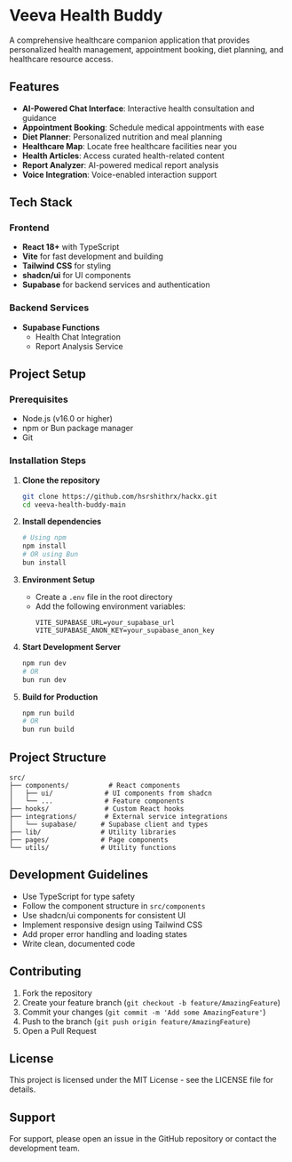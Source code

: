 # Veeva Health Buddy

A comprehensive healthcare companion application that provides personalized health management, appointment booking, diet planning, and healthcare resource access.

## Features

- **AI-Powered Chat Interface**: Interactive health consultation and guidance
- **Appointment Booking**: Schedule medical appointments with ease
- **Diet Planner**: Personalized nutrition and meal planning
- **Healthcare Map**: Locate free healthcare facilities near you
- **Health Articles**: Access curated health-related content
- **Report Analyzer**: AI-powered medical report analysis
- **Voice Integration**: Voice-enabled interaction support

## Tech Stack

### Frontend
- **React 18+** with TypeScript
- **Vite** for fast development and building
- **Tailwind CSS** for styling
- **shadcn/ui** for UI components
- **Supabase** for backend services and authentication

### Backend Services
- **Supabase Functions**
  - Health Chat Integration
  - Report Analysis Service

## Project Setup

### Prerequisites
- Node.js (v16.0 or higher)
- npm or Bun package manager
- Git

### Installation Steps

1. **Clone the repository**
   ```bash
   git clone https://github.com/hsrshithrx/hackx.git
   cd veeva-health-buddy-main
   ```

2. **Install dependencies**
   ```bash
   # Using npm
   npm install
   # OR using Bun
   bun install
   ```

3. **Environment Setup**
   - Create a `.env` file in the root directory
   - Add the following environment variables:
     ```
     VITE_SUPABASE_URL=your_supabase_url
     VITE_SUPABASE_ANON_KEY=your_supabase_anon_key
     ```

4. **Start Development Server**
   ```bash
   npm run dev
   # OR
   bun run dev
   ```

5. **Build for Production**
   ```bash
   npm run build
   # OR
   bun run build
   ```

## Project Structure

```
src/
├── components/          # React components
│   ├── ui/             # UI components from shadcn
│   └── ...             # Feature components
├── hooks/              # Custom React hooks
├── integrations/       # External service integrations
│   └── supabase/      # Supabase client and types
├── lib/               # Utility libraries
├── pages/             # Page components
└── utils/             # Utility functions
```

## Development Guidelines

- Use TypeScript for type safety
- Follow the component structure in `src/components`
- Use shadcn/ui components for consistent UI
- Implement responsive design using Tailwind CSS
- Add proper error handling and loading states
- Write clean, documented code

## Contributing

1. Fork the repository
2. Create your feature branch (`git checkout -b feature/AmazingFeature`)
3. Commit your changes (`git commit -m 'Add some AmazingFeature'`)
4. Push to the branch (`git push origin feature/AmazingFeature`)
5. Open a Pull Request

## License

This project is licensed under the MIT License - see the LICENSE file for details.

## Support

For support, please open an issue in the GitHub repository or contact the development team.
